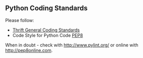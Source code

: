 ## Python Coding Standards

Please follow:
 * [Thrift General Coding Standards](/doc/coding_standards.md)
 * Code Style for Python Code [PEP8](http://legacy.python.org/dev/peps/pep-0008/)

When in doubt - check with <http://www.pylint.org/> or online with <http://pep8online.com>.
